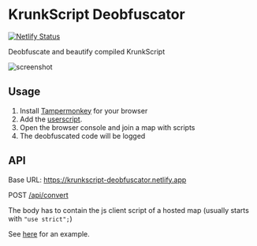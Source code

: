 # KrunkScript Deobfuscator

[![Netlify Status](https://api.netlify.com/api/v1/badges/7d6d9a70-6666-40a5-9f4c-7adfc59dbe1f/deploy-status)](https://app.netlify.com/sites/krunkscript-deobfuscator/deploys)

Deobfuscate and beautify compiled KrunkScript

![screenshot](https://user-images.githubusercontent.com/55899582/188747147-44ee146f-7d93-4920-996d-3972bd1cb8ef.png)

## Usage

1. Install [Tampermonkey](http://www.tampermonkey.net) for your browser
2. Add the [userscript](https://github.com/j4k0xb/krunkscript-deobfuscator/raw/master/script.user.js).
3. Open the browser console and join a map with scripts
4. The deobfuscated code will be logged

## API

Base URL: https://krunkscript-deobfuscator.netlify.app

POST [/api/convert](https://krunkscript-deobfuscator.netlify.app/api/convert)

The body has to contain the js client script of a hosted map (usually starts with `"use strict";`)

See [here](./script.user.js) for an example.
